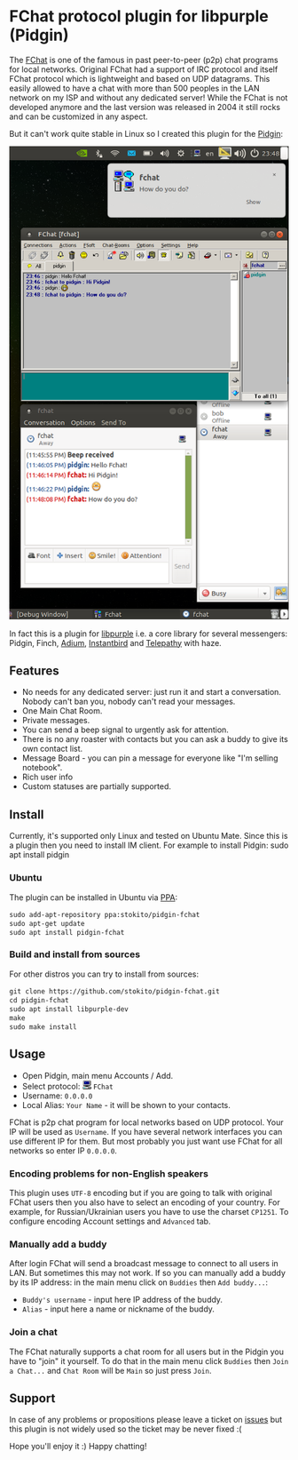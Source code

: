# FChat protocol plugin for libpurple (Pidgin)

The [FChat](http://www.kilievich.com/fchat/) is one of the famous in past peer-to-peer (p2p) chat programs for local networks.
Original FChat had a support of IRC protocol and itself FChat protocol which is lightweight and based on UDP datagrams.
This easily allowed to have a chat with more than 500 peoples in the LAN network on my ISP and without any dedicated server! 
While the FChat is not developed anymore and the last version was released in 2004 it still rocks and can be customized in any aspect.

But it can't work quite stable in Linux so I created this plugin for the [Pidgin](https://pidgin.im/):

![](/screenshot.png)

In fact this is a plugin for [libpurple](https://developer.pidgin.im/wiki/WhatIsLibpurple) i.e. a core library for several messengers: Pidgin, Finch, [Adium](https://adium.im/), [Instantbird](http://www.instantbird.com/) and [Telepathy](https://telepathy.freedesktop.org/) with haze.


## Features
* No needs for any dedicated server: just run it and start a conversation. Nobody can't ban you, nobody can't read your messages.
* One Main Chat Room.
* Private messages.
* You can send a beep signal to urgently ask for attention.
* There is no any roaster with contacts but you can ask a buddy to give its own contact list.  
* Message Board - you can pin a message for everyone like "I'm selling notebook".
* Rich user info
* Custom statuses are partially supported.

## Install
Currently, it's supported only Linux and tested on Ubuntu Mate.
Since this is a plugin then you need to install IM client. For example to install Pidgin:
    sudo apt install pidgin

### Ubuntu
The plugin can be installed in Ubuntu via [PPA](https://code.launchpad.net/~stokito/+archive/ubuntu/pidgin-fchat):

    sudo add-apt-repository ppa:stokito/pidgin-fchat
    sudo apt-get update
    sudo apt install pidgin-fchat

### Build and install from sources
For other distros you can try to install from sources:

    git clone https://github.com/stokito/pidgin-fchat.git
    cd pidgin-fchat
    sudo apt install libpurple-dev
    make
    sudo make install

## Usage

* Open Pidgin, main menu Accounts / Add.
* Select protocol: ![](/share/pixmaps/pidgin/protocols/16/fchat.png) `FChat`
* Username: `0.0.0.0`
* Local Alias: `Your Name` - it will be shown to your contacts.

FChat is p2p chat program for local networks based on UDP protocol.
Your IP will be used as `Username`. If you have several network interfaces you can use different IP for them.
But most probably you just want use FChat for all networks so enter IP `0.0.0.0`.

### Encoding problems for non-English speakers
This plugin uses `UTF-8` encoding but if you are going to talk with original FChat users then you also have to select an encoding of your country.
For example, for Russian/Ukrainian users you have to use the charset `CP1251`.
To configure encoding Account settings and `Advanced` tab.

### Manually add a buddy 
After login FChat will send a broadcast message to connect to all users in LAN. But sometimes this may not work.
If so you can manually add a buddy by its IP address: in the main menu click on `Buddies` then `Add buddy...`:
* `Buddy's username` - input here IP address of the buddy.
* `Alias` - input here a name or nickname of the buddy.

### Join a chat
The FChat naturally supports a chat room for all users but in the Pidgin you have to "join" it yourself.
To do that in the main menu click `Buddies` then `Join a Chat...` and `Chat Room` will be `Main` so just press `Join`. 

## Support
In case of any problems or propositions please leave a ticket on [issues](https://github.com/stokito/pidgin-fchat/issues) but this plugin is not widely used so the ticket may be never fixed :(

Hope you'll enjoy it :) Happy chatting!

